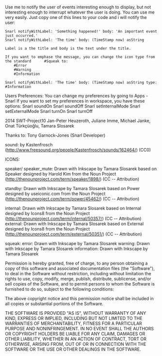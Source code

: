 Use me to notify the user of events interesting enough to display, but not interesting enough to interrupt whatever the user is doing. You can use me very easily. Just copy one of this lines to your code and i will notify the user:
	
	Snarl notifyWithLabel: 'Something happened!' body: 'An important event just occurred.'
	Snarl notifyWithLabel: 'The time' body: (TimeStamp now) asString
	
	Label is a the title and body is the text under the title.
	
	If you want to emphase the message, you can change the icon type from the standard 		#Squeak to: 
		#Error 
		#Warning
		#Information
	
	Snarl notifyWithLabel: 'The time' body: (TimeStamp now) asString type: #Information
		
	
Users Preferences:
	You can change my preferences by going to Apps - Snarl
	If you want to set my preferences in workspace, you have these options:
		Snarl soundOn
		Snarl soundOff
		Snarl setInternalMode 
		Snarl setExternalMode 
		Snarl turnOn
		Snarl turnOff
	

2014 SWT-Project10
Jan-Peter Heuzeroth, Juliane Imme, Michael Janke,
Onat Türkçüoğlu, Tamara Slosarek

Thanks to: Tony Garnock-Jones (Snarl Developer)

sound: by Kastenfrosch (http://www.freesound.org/people/Kastenfrosch/sounds/162464/) (CC0)

ICONS:

speaker/ speaker_mute: Drawn with Inkscape by Tamara Slosarek based on Speaker designed by Harold Kim from the Noun Project (http://thenounproject.com/term/speaker/1898/) (CC -- Attribution)

standby: Drawn with Inkscape by Tamara Slosarek based on Power designed by useiconic.com from the Noun Project (http://thenounproject.com/term/power/45462/) (CC -- Attribution)

internal: Drawn with Inkscape by Tamara Slosarek based on Internal designed by Icons8 from the Noun Project (http://thenounproject.com/term/internal/50357/) (CC -- Attribution)
external: Drawn with Inkscape by Tamara Slosarek based on External designed by Icons8 from the Noun Project (http://thenounproject.com/term/external/50351/) (CC -- Attribution)

squeak: 
error: Drawn with Inkscape by Tamara Slosarek
warning: Drawn with Inkscape by Tamara Slosarek
information: Drawn with Inkscape by Tamara Slosarek



Permission is hereby granted, free of charge, to any person obtaining a copy
of this software and associated documentation files (the "Software"), to deal
in the Software without restriction, including without limitation the rights
to use, copy, modify, merge, publish, distribute, sublicense, and/or sell
copies of the Software, and to permit persons to whom the Software is
furnished to do so, subject to the following conditions:

The above copyright notice and this permission notice shall be included in
all copies or substantial portions of the Software.

THE SOFTWARE IS PROVIDED "AS IS", WITHOUT WARRANTY OF ANY KIND, EXPRESS OR
IMPLIED, INCLUDING BUT NOT LIMITED TO THE WARRANTIES OF MERCHANTABILITY,
FITNESS FOR A PARTICULAR PURPOSE AND NONINFRINGEMENT. IN NO EVENT SHALL THE
AUTHORS OR COPYRIGHT HOLDERS BE LIABLE FOR ANY CLAIM, DAMAGES OR OTHER
LIABILITY, WHETHER IN AN ACTION OF CONTRACT, TORT OR OTHERWISE, ARISING FROM,
OUT OF OR IN CONNECTION WITH THE SOFTWARE OR THE USE OR OTHER DEALINGS IN
THE SOFTWARE.
